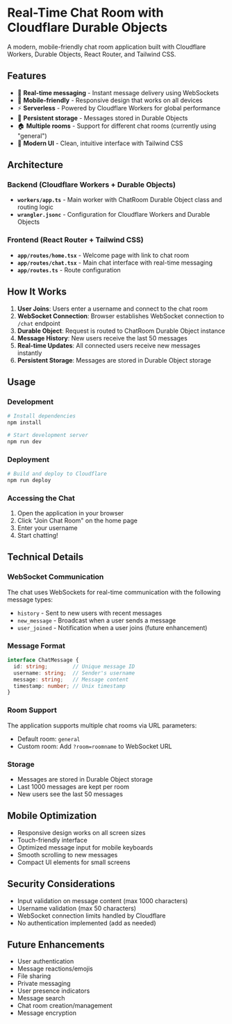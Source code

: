 # Real-Time Chat Room with Cloudflare Durable Objects

A modern, mobile-friendly chat room application built with Cloudflare Workers, Durable Objects, React Router, and Tailwind CSS.

## Features

- 🚀 **Real-time messaging** - Instant message delivery using WebSockets
- 📱 **Mobile-friendly** - Responsive design that works on all devices
- ⚡ **Serverless** - Powered by Cloudflare Workers for global performance
- 🔄 **Persistent storage** - Messages stored in Durable Objects
- 🏠 **Multiple rooms** - Support for different chat rooms (currently using "general")
- 🎨 **Modern UI** - Clean, intuitive interface with Tailwind CSS

## Architecture

### Backend (Cloudflare Workers + Durable Objects)

- **`workers/app.ts`** - Main worker with ChatRoom Durable Object class and routing logic
- **`wrangler.jsonc`** - Configuration for Cloudflare Workers and Durable Objects

### Frontend (React Router + Tailwind CSS)

- **`app/routes/home.tsx`** - Welcome page with link to chat room
- **`app/routes/chat.tsx`** - Main chat interface with real-time messaging
- **`app/routes.ts`** - Route configuration

## How It Works

1. **User Joins**: Users enter a username and connect to the chat room
2. **WebSocket Connection**: Browser establishes WebSocket connection to `/chat` endpoint
3. **Durable Object**: Request is routed to ChatRoom Durable Object instance
4. **Message History**: New users receive the last 50 messages
5. **Real-time Updates**: All connected users receive new messages instantly
6. **Persistent Storage**: Messages are stored in Durable Object storage

## Usage

### Development

```bash
# Install dependencies
npm install

# Start development server
npm run dev
```

### Deployment

```bash
# Build and deploy to Cloudflare
npm run deploy
```

### Accessing the Chat

1. Open the application in your browser
2. Click "Join Chat Room" on the home page
3. Enter your username
4. Start chatting!

## Technical Details

### WebSocket Communication

The chat uses WebSockets for real-time communication with the following message types:

- `history` - Sent to new users with recent messages
- `new_message` - Broadcast when a user sends a message
- `user_joined` - Notification when a user joins (future enhancement)

### Message Format

```typescript
interface ChatMessage {
  id: string;        // Unique message ID
  username: string;  // Sender's username
  message: string;   // Message content
  timestamp: number; // Unix timestamp
}
```

### Room Support

The application supports multiple chat rooms via URL parameters:
- Default room: `general`
- Custom room: Add `?room=roomname` to WebSocket URL

### Storage

- Messages are stored in Durable Object storage
- Last 1000 messages are kept per room
- New users see the last 50 messages

## Mobile Optimization

- Responsive design works on all screen sizes
- Touch-friendly interface
- Optimized message input for mobile keyboards
- Smooth scrolling to new messages
- Compact UI elements for small screens

## Security Considerations

- Input validation on message content (max 1000 characters)
- Username validation (max 50 characters)
- WebSocket connection limits handled by Cloudflare
- No authentication implemented (add as needed)

## Future Enhancements

- User authentication
- Message reactions/emojis
- File sharing
- Private messaging
- User presence indicators
- Message search
- Chat room creation/management
- Message encryption